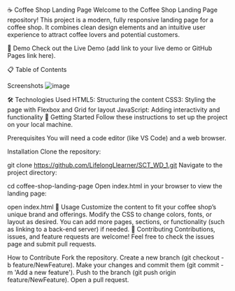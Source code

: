 
☕ Coffee Shop Landing Page
Welcome to the Coffee Shop Landing Page repository! This project is a modern, fully responsive landing page for a coffee shop. It combines clean design elements and an intuitive user experience to attract coffee lovers and potential customers.

🌟 Demo
Check out the Live Demo (add link to your live demo or GitHub Pages link here).

📋 Table of Contents

Screenshots
![image](https://github.com/user-attachments/assets/7ad3c2b6-74b8-4449-804c-cfe499585564)

🛠️ Technologies Used
HTML5: Structuring the content
CSS3: Styling the page with Flexbox and Grid for layout
JavaScript: Adding interactivity and functionality
🚀 Getting Started
Follow these instructions to set up the project on your local machine.

Prerequisites
You will need a code editor (like VS Code) and a web browser.

Installation
Clone the repository:


git clone https://github.com/LifelongLlearner/SCT_WD_1.git
Navigate to the project directory:


cd coffee-shop-landing-page
Open index.html in your browser to view the landing page:


open index.html
🎉 Usage
Customize the content to fit your coffee shop’s unique brand and offerings.
Modify the CSS to change colors, fonts, or layout as desired.
You can add more pages, sections, or functionality (such as linking to a back-end server) if needed.
🤝 Contributing
Contributions, issues, and feature requests are welcome! Feel free to check the issues page and submit pull requests.

How to Contribute
Fork the repository.
Create a new branch (git checkout -b feature/NewFeature).
Make your changes and commit them (git commit -m 'Add a new feature').
Push to the branch (git push origin feature/NewFeature).
Open a pull request.
